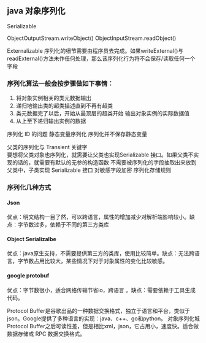 
## java 对象序列化
Serializable

ObjectOutputStream.writeObject()
ObjectInputStream.readObject()

Externalizable
序列化的细节需要由程序员去完成。如果writeExternal()与readExternal()方法未作任何处理，那么该序列化行为将不会保存/读取任何一个字段


### 序列化算法一般会按步骤做如下事情：
1.	将对象实例相关的类元数据输出
2.	递归地输出类的超类描述直到不再有超类
3.	类元数据完了以后，开始从最顶层的超类开始 输出对象实例的实际数据值
4.	从上至下递归输出实例的数据


序列化 ID 的问题
静态变量序列化	序列化并不保存静态变量

父类的序列化与 Transient 关键字	
	要想将父类对象也序列化，就需要让父类也实现Serializable 接口。如果父类不实现的话的，就需要有默认的无参的构造函数
	不需要被序列化的字段抽取出来放到父类中，子类实现 Serializable 接口
对敏感字段加密
序列化存储规则


### 序列化几种方式
#### Json

优点：明文结构一目了然，可以跨语言，属性的增加减少对解析端影响较小。缺点：字节数过多，依赖于不同的第三方类库

#### Object Serializalbe 

优点：java原生支持，不需要提供第三方的类库，使用比较简单。缺点：无法跨语言，字节数占用比较大，某些情况下对于对象属性的变化比较敏感。 

#### google protobuf 

优点：字节数很小，适合网络传输节省io，跨语言 。缺点：需要依赖于工具生成代码。

Protocol Buffer是谷歌出品的一种数据交换格式，独立于语言和平台，类似于json。Google提供了多种语言的实现：java、c++、go和python。
对象序列化城Protocol Buffer之后可读性差，但是相比xml，json，它占用小，速度快。适合做数据存储或 RPC 数据交换格式。 

